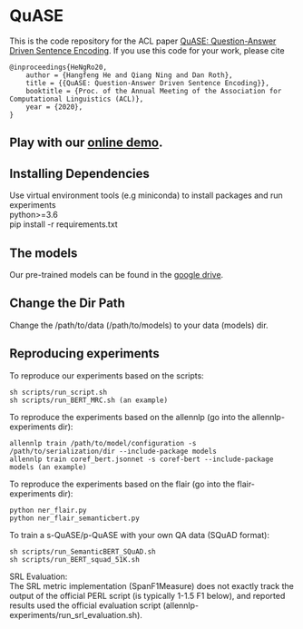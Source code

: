 # QuASE
This is the code repository for the ACL paper [QuASE: Question-Answer Driven Sentence Encoding](https://cogcomp.seas.upenn.edu/page/publication_view/905).
If you use this code for your work, please cite
```
@inproceedings{HeNgRo20,
    author = {Hangfeng He and Qiang Ning and Dan Roth},
    title = {{QuASE: Question-Answer Driven Sentence Encoding}},
    booktitle = {Proc. of the Annual Meeting of the Association for Computational Linguistics (ACL)},
    year = {2020},
}

```
## Play with our [online demo](https://cogcomp.seas.upenn.edu/page/demo_view/QuASE).

## Installing Dependencies
Use virtual environment tools (e.g miniconda) to install packages and run experiments\
python>=3.6\
pip install -r requirements.txt

## The models
Our pre-trained models can be found in the [google drive](https://drive.google.com/drive/folders/1j6ufXtxFekPM9CfM5CxKfmwHsqLR8kNY?usp=sharing).

## Change the Dir Path
Change the /path/to/data (/path/to/models) to your data (models) dir. 

## Reproducing experiments

To reproduce our experiments based on the scripts:
```
sh scripts/run_script.sh
sh scripts/run_BERT_MRC.sh (an example)
```

To reproduce the experiments based on the allennlp (go into the allennlp-experiments dir):
```
allennlp train /path/to/model/configuration -s /path/to/serialization/dir --include-package models
allennlp train coref_bert.jsonnet -s coref-bert --include-package models (an example)
```

To reproduce the experiments based on the flair (go into the flair-experiments dir):
```
python ner_flair.py
python ner_flair_semanticbert.py
```

To train a s-QuASE/p-QuASE with your own QA data (SQuAD format):
```
sh scripts/run_SemanticBERT_SQuAD.sh
sh scripts/run_BERT_squad_51K.sh
```

SRL Evaluation:\
The SRL metric implementation (SpanF1Measure) does not exactly track the output of the official PERL script (is typically 1-1.5 F1 below), and reported results used the official evaluation script (allennlp-experiments/run_srl_evaluation.sh).
